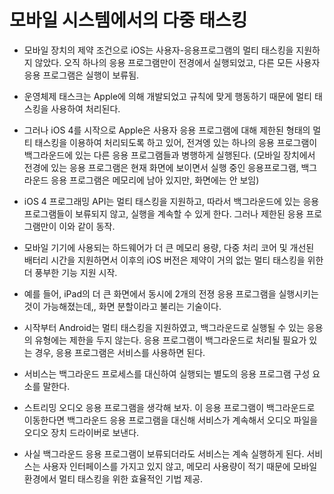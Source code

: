 # 모바일 시스템에서의 다중 태스킹
- 모바일 장치의 제약 조건으로 iOS는 사용자-응용프로그램의 멀티 태스킹을 지원하지 않았다. 오직 하나의 응용 프로그램만이 전경에서 실행되었고, 다른 모든 사용자 응용 프로그램은 실행이 보류됨.
- 운영체제 태스크는 Apple에 의해 개발되었고 규칙에 맞게 행동하기 때문에 멀티 태스킹을 사용하여 처리된다. 
- 그러나 iOS 4를 시작으로 Apple은 사용자 응용 프로그램에 대해 제한된 형태의 멀티 태스킹을 이용하여 처리되도록 하고 있어, 전겨엥 있는 하나의 응용 프로그램이 백그라운드에 있는 다른 응용
프로그램들과 병행하게 실행된다. (모바일 장치에서 전경에 있는 응용 프로그램은 현재 화면에 보이면서 실행 중인 응용프로그램, 백그라운드 응용 프로그램은 메모리에 남아 있지만, 화면에는 안 보임)
- iOS 4 프로그래밍 API는 멀티 태스킹을 지원하고, 따라서 백그라운드에 있는 응용 프로그램들이 보류되지 않고, 실행을 계속할 수 있게 한다. 그러나 제한된 응용 프로그램만이 이와 같이 동작.
- 모바일 기기에 사용되는 하드웨어가 더 큰 메모리 용량, 다중 처리 코어 및 개선된 배터리 시간을 지원하면서 이후의 iOS 버전은 제약이 거의 없는 멀티 태스킹을 위한 더 풍부한 기능 지원 시작.
- 예를 들어, iPad의 더 큰 화면에서 동시에 2개의 전졍 응용 프로그램을 실행시키는 것이 가능해졌는데,, 화면 분할이라고 불리는 기술이다.


- 시작부터 Android는 멀티 태스킹을 지원하였고, 백그라운드로 실행될 수 있는 응용의 유형에는 제한을 두지 않는다. 응용 프로그램이 백그라운드로 처리될 필요가 있는 경우, 응용 프로그램은
서비스를 사용하면 된다.
- 서비스는 백그라운드 프로세스를 대신하여 실행되는 별도의 응용 프로그램 구성 요소를 말한다.
- 스트리밍 오디오 응용 프로그램을 생각해 보자. 이 응용 프로그램이 백그라운드로 이동한다면 백그라운드 응용 프로그램을 대신해 서비스가 계속해서 오디오 파일을 오디오 장치 드라이버로 보낸다.
- 사실 백그라운드 응용 프로그램이 보류되더라도 서비스는 계속 실행하게 된다. 서비스는 사용자 인터페이스를 가지고 있지 않고, 메모리 사용량이 적기 때문에 모바일 환경에서 멀티 태스킹을
위한 효율적인 기법 제공.

